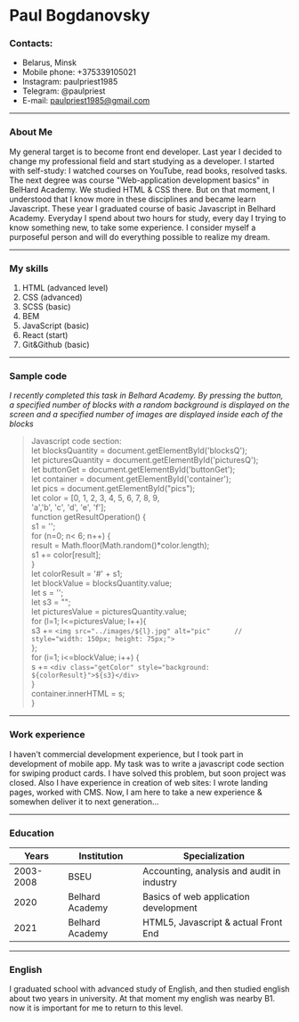 
# Paul Bogdanovsky 

### Contacts: 
+  Belarus, Minsk
+  Mobile phone: +375339105021
+  Instagram: paulpriest1985
+  Telegram: @paulpriest
+  E-mail: paulpriest1985@gmail.com

* * *

### About Me 
My general target is to become front end developer. Last year I decided to change my professional field and start studying as a developer. I started with self-study: I watched courses on YouTube, read books, resolved tasks. The next degree was course "Web-application development basics" in BelHard Academy. We studied HTML & CSS there. But on that moment, I understood that I know more in these disciplines and became learn Javascript. These year I graduated course of basic Javascript in Belhard Academy. Everyday I spend about two hours for study, every day I trying to know something new, to take some experience. I consider myself a purposeful person and will do everything possible to realize my dream.

*** 

### My skills 
1.    HTML (advanced level)
2.    CSS (advanced)
3.    SCSS (basic)
4.    BEM
5.    JavaScript (basic)
6.    React (start)
7.    Git&Github (basic)

* * *

### Sample code
_I recently completed this task in Belhard Academy. By pressing the button, a specified number of blocks with a random background is displayed on the screen and a specified number of images are displayed inside each of the blocks_    
>Javascript code section:    
let blocksQuantity = document.getElementById('blocksQ');    
let picturesQuantity = document.getElementById('picturesQ');    
let buttonGet = document.getElementById('buttonGet');    
let container = document.getElementById('container');    
let pics = document.getElementById("pics");    
let color = [0, 1, 2, 3, 4, 5, 6, 7, 8, 9,     
			'a','b', 'c', 'd', 'e', 'f'];    
function getResultOperation() {    
s1 = '';    
for (n=0; n< 6; n++) {    
	result = Math.floor(Math.random()*color.length);    
	s1 += color[result];     	  
}     
let colorResult = '#' + s1;      
let blockValue = blocksQuantity.value;    
let s = '';    
let s3 = "";    
let picturesValue = picturesQuantity.value;    
for (l=1; l<=picturesValue; l++){    
	s3 += `<img src="../images/${l}.jpg" alt="pic"     
//  	style="width: 150px; height: 75px;">`     
};    
for (i=1; i<=blockValue; i++) {     
	s += `<div class="getColor" style="background:      
	${colorResult}">${s3}</div>`    
}    	
container.innerHTML = s;     	
}     
***
### Work experience
I haven't commercial development experience, but I took part in development of mobile app. My task was to write a javascript code section for swiping product cards. I have solved this problem, but soon project was closed. Also I have experience in creation of web sites: I wrote landing pages, worked with CMS. Now, I am here to take a new experience & somewhen deliver it to next generation...
***
### Education
| Years | Institution | Specialization |   
|-------|-------------|----------------|
| 2003-2008 | BSEU | Accounting, analysis and audit in industry |    
| 2020 | Belhard Academy | Basics of web application development |    
| 2021 | Belhard Academy | HTML5, Javascript & actual Front End |
***
### English   
I graduated school with advanced study of English, and then studied english about two years in university. At that moment my english was nearby B1. now it is important for me to return to this level.

